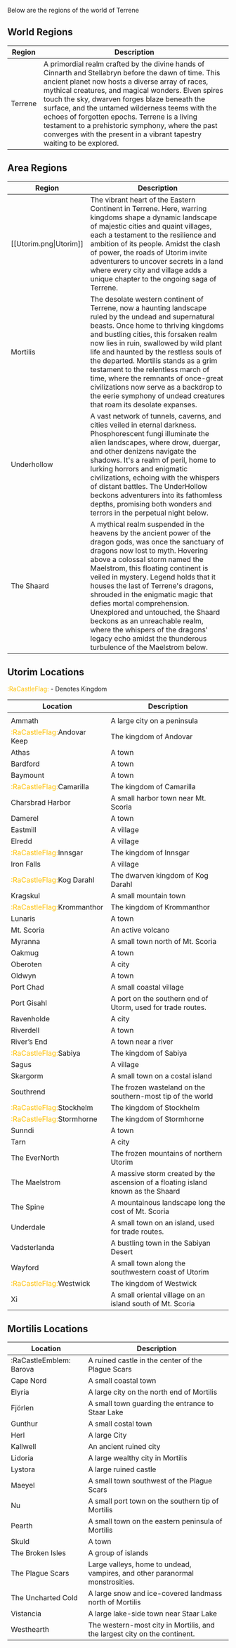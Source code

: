 Below are the regions of the world of Terrene

## World Regions
| Region | Description |
| ------ | ----------- |
| Terrene       |   A primordial realm crafted by the divine hands of Cinnarth and Stellabryn before the dawn of time. This ancient planet now hosts a diverse array of races, mythical creatures, and magical wonders. Elven spires touch the sky, dwarven forges blaze beneath the surface, and the untamed wilderness teems with the echoes of forgotten epochs. Terrene is a living testament to a prehistoric symphony, where the past converges with the present in a vibrant tapestry waiting to be explored.          |

## Area Regions

| Region                 | Description                                                                                                                                                                                                                                                                                                                                                                                                                                                                                                       |
| ---------------------- | ----------------------------------------------------------------------------------------------------------------------------------------------------------------------------------------------------------------------------------------------------------------------------------------------------------------------------------------------------------------------------------------------------------------------------------------------------------------------------------------------------------------- |
| [[Utorim.png\|Utorim]] | The vibrant heart of the Eastern Continent in Terrene. Here, warring kingdoms shape a dynamic landscape of majestic cities and quaint villages, each a testament to the resilience and ambition of its people. Amidst the clash of power, the roads of Utorim invite adventurers to uncover secrets in a land where every city and village adds a unique chapter to the ongoing saga of Terrene.                                                                                                                  |
| Mortilis               | The desolate western continent of Terrene, now a haunting landscape ruled by the undead and supernatural beasts. Once home to thriving kingdoms and bustling cities, this forsaken realm now lies in ruin, swallowed by wild plant life and haunted by the restless souls of the departed. Mortilis stands as a grim testament to the relentless march of time, where the remnants of once-great civilizations now serve as a backdrop to the eerie symphony of undead creatures that roam its desolate expanses. |
| Underhollow            | A vast network of tunnels, caverns, and cities veiled in eternal darkness. Phosphorescent fungi illuminate the alien landscapes, where drow, duergar, and other denizens navigate the shadows. It's a realm of peril, home to lurking horrors and enigmatic civilizations, echoing with the whispers of distant battles. The UnderHollow beckons adventurers into its fathomless depths, promising both wonders and terrors in the perpetual night below.                                                         |
| The Shaard                       | A mythical realm suspended in the heavens by the ancient power of the dragon gods, was once the sanctuary of dragons now lost to myth. Hovering above a colossal storm named the Maelstrom, this floating continent is veiled in mystery. Legend holds that it houses the last of Terrene's dragons, shrouded in the enigmatic magic that defies mortal comprehension. Unexplored and untouched, the Shaard beckons as an unreachable realm, where the whispers of the dragons' legacy echo amidst the thunderous turbulence of the Maelstrom below.                                                                                                                                                                                                                                                                                                                                                                                                                                                                                                                  |

## Utorim Locations
<span style="color:#ffc000">:RaCastleFlag: </span>- Denotes Kingdom

| Location | Description |
| ---- | ---- |
|  |  |
| Ammath | A large city on a peninsula |
| <span style="color:#ffc000">:RaCastleFlag:</span>Andovar Keep | The kingdom of Andovar |
| Athas | A town |
| Bardford | A town |
| Baymount | A town |
| <span style="color:#ffc000">:RaCastleFlag:</span>Camarilla | The kingdom of Camarilla |
| Charsbrad Harbor | A small harbor town near Mt. Scoria |
| Damerel | A town |
| Eastmill | A village |
| Elredd | A village |
| <span style="color:#ffc000">:RaCastleFlag:</span>Innsgar | The kingdom of Innsgar |
| Iron Falls | A village |
| <span style="color:#ffc000">:RaCastleFlag:</span>Kog Darahl | The dwarven kingdom of Kog Darahl |
| Kragskul | A small mountain town |
| <span style="color:#ffc000">:RaCastleFlag:</span>Krommanthor | The kingdom of Krommanthor |
| Lunaris | A town |
| Mt. Scoria | An active volcano |
| Myranna | A small town north of Mt. Scoria |
| Oakmug | A town |
| Oberoten | A city |
| Oldwyn | A town |
| Port Chad | A small coastal village |
| Port Gisahl | A port on the southern end of Utorm, used for trade routes. |
| Ravenholde | A city |
| Riverdell | A town |
| River’s End | A town near a river |
| <span style="color:#ffc000">:RaCastleFlag:</span>Sabiya | The kingdom of Sabiya |
| Sagus | A village |
| Skargorm | A small town on a costal island |
| Southrend | The frozen wasteland on the southern-most tip of the world |
| <span style="color:#ffc000">:RaCastleFlag:</span>Stockhelm | The kingdom of Stockhelm |
| <span style="color:#ffc000">:RaCastleFlag:</span>Stormhorne | The kingdom of Stormhorne |
| Sunndi | A town |
| Tarn | A city |
| The EverNorth | The frozen mountains of northern Utorim |
| The Maelstrom | A massive storm created by the ascension of a floating island known as the Shaard |
| The Spine | A mountainous landscape long the cost of Mt. Scoria |
| Underdale | A small town on an island, used for trade routes. |
| Vadsterlanda | A bustling town in the Sabiyan Desert |
| Wayford | A small town along the southwestern coast of Utorim |
| <span style="color:#ffc000">:RaCastleFlag:</span>Westwick | The kingdom of Westwick |
| Xi | A small oriental village on an island south of Mt. Scoria |

## Mortilis Locations
| Location           | Description                                                                  |
| ------------------ | ---------------------------------------------------------------------------- |
|:RaCastleEmblem: Barova             | A ruined castle in the center of the Plague Scars                            |
| Cape Nord          | A small coastal town                                                         |
| Elyria             | A large city on the north end of Mortilis                                    |
| Fjörlen            | A small town guarding the entrance to Staar Lake                             |
| Gunthur            | A small costal town                                                          |
| Herl               | A large City                                                                 |
| Kallwell           | An ancient ruined city                                                       |
| Lidoria            | A large wealthy city in Mortilis                                             |
| Lystora            | A large ruined castle                                                        |
| Maeyel             | A small town southwest of the Plague Scars                                   |
| Nu                 | A small port town on the southern tip of Mortilis                            |
| Pearth             | A small town on the eastern peninsula of Mortilis                            |
| Skuld              | A town                                                                       |
| The Broken Isles   | A group of islands                                                           |
| The Plague Scars   | Large valleys, home to undead, vampires, and other paranormal monstrosities. |
| The Uncharted Cold | A large snow and ice-covered landmass north of Mortilis                      |
| Vistancia          | A large lake-side town near Staar Lake                                       |
| Westhearth         | The western-most city in Mortilis, and the largest city on the continent.    |